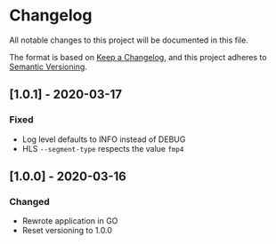 # Changelog
All notable changes to this project will be documented in this file.

The format is based on [Keep a Changelog](https://keepachangelog.com/en/1.0.0/),
and this project adheres to [Semantic Versioning](https://semver.org/spec/v2.0.0.html).

## [1.0.1] - 2020-03-17
### Fixed
- Log level defaults to INFO instead of DEBUG
- HLS `--segment-type` respects the value `fmp4`

## [1.0.0] - 2020-03-16
### Changed
- Rewrote application in GO
- Reset versioning to 1.0.0
